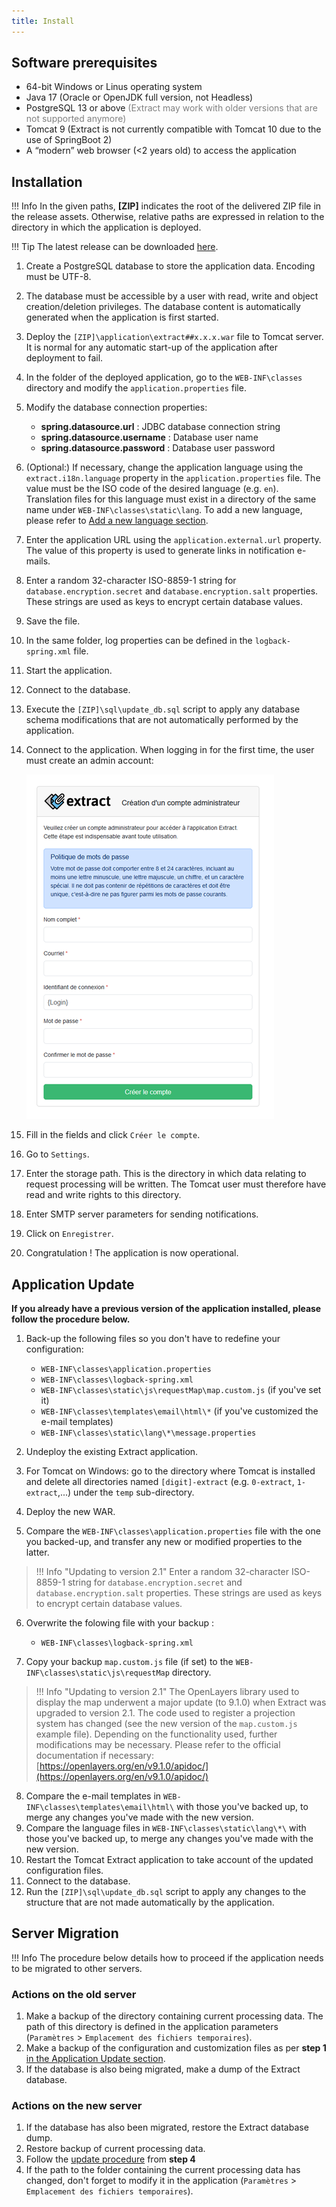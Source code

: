 ```yaml
---
title: Install
---
```


## Software prerequisites

* 64-bit Windows or Linus operating system
* Java 17 (Oracle or OpenJDK full version, not Headless)
* PostgreSQL 13 or above <span style="color: grey;">(Extract may work with older versions that are not supported anymore)</span>
* Tomcat 9 (Extract is not currently compatible with Tomcat 10 due to the use of SpringBoot 2)
* A “modern” web browser (<2 years old) to access the application

## Installation

!!! Info 
    In the given paths, **[ZIP]** indicates the root of the delivered ZIP file in the release assets. Otherwise, relative paths are expressed in relation to the directory in which the application is deployed.

!!! Tip
    The latest release can be downloaded [here](https://github.com/asit-asso/extract/releases/tag/v2.2.0).

1.	Create a PostgreSQL database to store the application data. Encoding must be UTF-8.
2.	The database must be accessible by a user with read, write and object creation/deletion privileges. The database content is automatically generated when the application is first started.
3.	Deploy the `[ZIP]\application\extract##x.x.x.war` file to Tomcat server.
It is normal for any automatic start-up of the application after deployment to fail.
4. In the folder of the deployed application, go to the `WEB-INF\classes` directory and modify the ``application.properties`` file.
5. Modify the database connection properties:
    * **spring.datasource.url** : JDBC database connection string
    * **spring.datasource.username** : Database user name
    * **spring.datasource.password** : Database user password

6. (Optional:) If necessary, change the application language using the `extract.i18n.language` property in the `application.properties` file. The value must be the ISO code of the desired language (e.g. `en`). Translation files for this language must exist in a directory of the same name under `WEB-INF\classes\static\lang`. To add a new language, please refer to [Add a new language section](../customize/#add-a-new-language).
7.	Enter the application URL using the `application.external.url` property. The value of this property is used to generate links in notification e-mails.
8.	Enter a random 32-character ISO-8859-1 string for `database.encryption.secret` and `database.encryption.salt` properties. These strings are used as keys to encrypt certain database values.
9.	Save the file.
10.	In the same folder, log properties can be defined in the `logback-spring.xml` file.
11.	Start the application. 
12. Connect to the database. 
13.	Execute the `[ZIP]\sql\update_db.sql` script to apply any database schema modifications that are not automatically performed by the application.
14.	Connect to the application. When logging in for the first time, the user must create an admin account:

    ![Create admin user](../assets/install/create_admin.png)

15.	Fill in the fields and click `Créer le compte`.
16.	Go to `Settings`.
17.	Enter the storage path. This is the directory in which data relating to request processing will be written. The Tomcat user must therefore have read and write rights to this directory.
18.	Enter SMTP server parameters for sending notifications.
19.	Click on ``Enregistrer``.
20.	Congratulation ! The application is now operational.

## Application Update

**If you already have a previous version of the application installed, please follow the procedure below.**

1. Back-up the following files so you don't have to redefine your configuration:
    * ``WEB-INF\classes\application.properties``
    * ``WEB-INF\classes\logback-spring.xml``
    * ``WEB-INF\classes\static\js\requestMap\map.custom.js`` (if you've set it)
    * ``WEB-INF\classes\templates\email\html\*`` (if you've customized the e-mail templates)
    * ``WEB-INF\classes\static\lang\*\message.properties``

2. Undeploy the existing Extract application.
3. For Tomcat on Windows: go to the directory where Tomcat is installed and delete all directories named ``[digit]-extract`` (e.g. ``0-extract``, ``1-extract``,...) under the ``temp`` sub-directory.
4. Deploy the new WAR.
5. Compare the ``WEB-INF\classes\application.properties`` file with the one you backed-up, and transfer any new or modified properties to the latter.
> !!! Info "Updating to version 2.1"
    Enter a random 32-character ISO-8859-1 string for `database.encryption.secret` and `database.encryption.salt` properties. These strings are used as keys to encrypt certain database values.

6. Overwrite the folowing file with your backup :
    * ``WEB-INF\classes\logback-spring.xml``

7. Copy your backup ``map.custom.js`` file (if set) to the ``WEB-INF\classes\static\js\requestMap`` directory.
> !!! Info "Updating to version 2.1"
    The OpenLayers library used to display the map underwent a major update (to 9.1.0) when Extract was upgraded to version 2.1. The code used to register a projection system has changed (see the new version of the ``map.custom.js`` example file). Depending on the functionality used, further modifications may be necessary. Please refer to the official documentation if necessary: [https://openlayers.org/en/v9.1.0/apidoc/](https://openlayers.org/en/v9.1.0/apidoc/)

8. Compare the e-mail templates in ``WEB-INF\classes\templates\email\html\`` with those you've backed up, to merge any changes you've made with the new version.
9. Compare the language files in ``WEB-INF\classes\static\lang\*\`` with those you've backed up, to merge any changes you've made with the new version.
10. Restart the Tomcat Extract application to take account of the updated configuration files.
11. Connect to the database.
12. Run the ``[ZIP]\sql\update_db.sql`` script to apply any changes to the structure that are not made automatically by the application.

## Server Migration

!!! Info 
    The procedure below details how to proceed if the application needs to be migrated to other servers.

### Actions on the old server

1. Make a backup of the directory containing current processing data. The path of this directory is defined in the application parameters (``Paramètres`` > ``Emplacement des fichiers temporaires``).
2. Make a backup of the configuration and customization files as per **step 1** [in the Application Update section](#application-update).
3. If the database is also being migrated, make a dump of the Extract database.

### Actions on the new server

1. If the database has also been migrated, restore the Extract database dump.
2. Restore backup of current processing data.
3. Follow the [update procedure](#application-update) from **step 4**
4. If the path to the folder containing the current processing data has changed, don't forget to modify it in the application (``Paramètres`` > ``Emplacement des fichiers temporaires``).
<br>
<br>
<br>
<br>
<br>